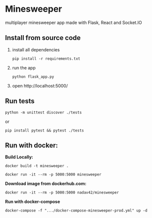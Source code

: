 # Minesweeper
multiplayer minesweeper app made with Flask, React and Socket.IO

## Install from source code
1. install all dependencies

    `pip install -r requirements.txt`

2. run the app

    `python flask_app.py`

3.  open http://localhost:5000/

## Run tests
`python -m unittest discover ./tests`

or

`pip install pytest && pytest ./tests`

## Run with docker:
**Build Locally:**

`docker build -t minesweeper .`

`docker run -it --rm -p 5000:5000 minesweeper`

**Download image from dockerhub.com:**

`docker run -it --rm -p 5000:5000 nadav42/minesweeper`

**Run with docker-compose**

`docker-compose -f ".../docker-compose-minesweeper-prod.yml" up -d`